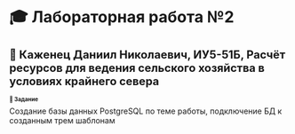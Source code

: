 # 🎓 Лабораторная работа №2

<h1 style="font-size: 20;"> 👋 Каженец Даниил Николаевич, ИУ5-51Б, Расчёт ресурсов для ведения сельского хозяйства в условиях крайнего севера </h1> 
<h1 style="font-size: 10;"> 🎯 Задание </h1> 
Создание базы данных PostgreSQL по теме работы, подключение БД к созданным трем шаблонам

